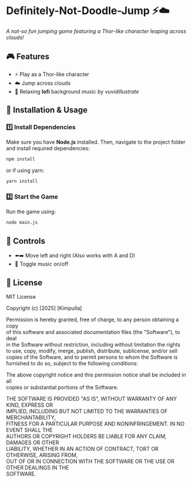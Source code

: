 # Definitely-Not-Doodle-Jump ⚡☁️

*A not-so fun jumping game featuring a Thor-like character leaping across clouds!*

## 🎮 Features

- ⚡ Play as a Thor-like character  
- ☁️ Jump across clouds  
- 🎵 Relaxing **lofi** background music by *vuvidillustrate*  

## 🚀 Installation & Usage

### 1️⃣ Install Dependencies  
Make sure you have **Node.js** installed. Then, navigate to the project folder and install required dependencies:

```sh
npm install
```
or if using yarn:
```sh
yarn install
```
### 2️⃣ Start the Game

Run the game using:
```sh
node main.js
```

## 🔧 Controls

- ⬅️➡️ Move left and right (Also works with A and D)
- 🎵 Toggle music on/off  

## 📜 License

MIT License  

Copyright (c) [2025] [Kimpulla]

Permission is hereby granted, free of charge, to any person obtaining a copy  
of this software and associated documentation files (the "Software"), to deal  
in the Software without restriction, including without limitation the rights  
to use, copy, modify, merge, publish, distribute, sublicense, and/or sell  
copies of the Software, and to permit persons to whom the Software is  
furnished to do so, subject to the following conditions:  

The above copyright notice and this permission notice shall be included in all  
copies or substantial portions of the Software.  

THE SOFTWARE IS PROVIDED "AS IS", WITHOUT WARRANTY OF ANY KIND, EXPRESS OR  
IMPLIED, INCLUDING BUT NOT LIMITED TO THE WARRANTIES OF MERCHANTABILITY,  
FITNESS FOR A PARTICULAR PURPOSE AND NONINFRINGEMENT. IN NO EVENT SHALL THE  
AUTHORS OR COPYRIGHT HOLDERS BE LIABLE FOR ANY CLAIM, DAMAGES OR OTHER  
LIABILITY, WHETHER IN AN ACTION OF CONTRACT, TORT OR OTHERWISE, ARISING FROM,  
OUT OF OR IN CONNECTION WITH THE SOFTWARE OR THE USE OR OTHER DEALINGS IN THE  
SOFTWARE.
